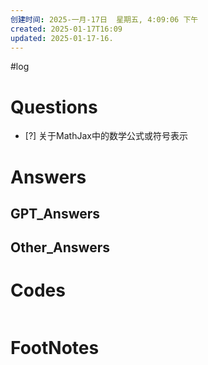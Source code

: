 ```yaml
---
创建时间: 2025-一月-17日  星期五, 4:09:06 下午
created: 2025-01-17T16:09
updated: 2025-01-17-16.
---
```

#log 

# Questions

- [?] 关于MathJax中的数学公式或符号表示


# Answers


## GPT_Answers


## Other_Answers


# Codes

```python

```



# FootNotes